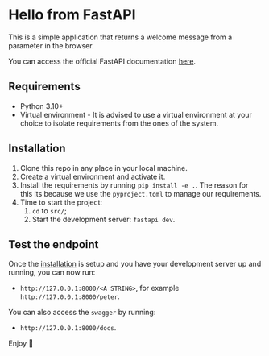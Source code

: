 # Hello from FastAPI

This is a simple application that returns a welcome message from a parameter in the browser.

You can access the official FastAPI documentation [here](https://fastapi.tiangolo.com).

## Requirements

* Python 3.10+
* Virtual environment - It is advised to use a virtual environment at your choice to isolate requirements from the ones of the system.

## Installation

1. Clone this repo in any place in your local machine.
2. Create a virtual environment and activate it.
3. Install the requirements by running `pip install -e .`. The reason for this its because we use the `pyproject.toml` to manage our requirements.
4. Time to start the project:
    1. `cd` to `src/`;
    2. Start the development server: `fastapi dev`.

## Test the endpoint

Once the [installation](#installation) is setup and you have your development server up and running, you can now run:

* `http://127.0.0.1:8000/<A STRING>`, for example `http://127.0.0.1:8000/peter`.

You can also access the `swagger` by running:

* `http://127.0.0.1:8000/docs`.


Enjoy 🚀
